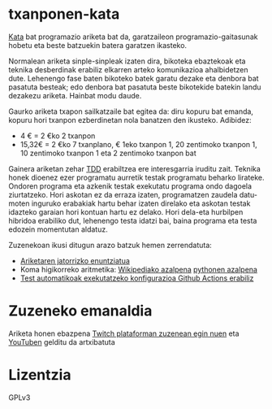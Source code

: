 # txanponen-kata

[Kata](https://www.google.com/search?q=programming+kata) bat programazio ariketa bat da, garatzaileon programazio-gaitasunak hobetu eta beste batzuekin batera garatzen ikasteko.

Normalean ariketa sinple-sinpleak izaten dira, bikoteka ebaztekoak eta teknika desberdinak erabiliz elkarren arteko komunikazioa ahalbidetzen dute. Lehenengo fase baten bikoteko batek garatu dezake eta denbora bat pasatuta besteak; edo denbora bat pasatuta beste bikotekide batekin landu dezakezu ariketa. Hainbat modu daude.

Gaurko ariketa txapon sailkatzaile bat egitea da: diru kopuru bat emanda, kopuru hori txanpon ezberdinetan nola banatzen den ikusteko. Adibidez:

- 4 € = 2 €ko 2 txanpon
- 15,32€ = 2 €ko 7 txanplano, € 1eko txanpon 1, 20 zentimoko txanpon 1, 10 zentimoko txanpon 1 eta 2 zentimoko txanpon bat

Gainera ariketan zehar [TDD](https://en.wikipedia.org/wiki/Test-driven_development) erabiltzea ere interesgarria iruditu zait. Teknika honek dioenez ezer programatu aurretik testak programatu beharko lirateke. Ondoren programa eta azkenik testak exekutatu programa ondo dagoela ziurtatzeko. Hori askotan ez da erraza izaten, programatzen zaudela datu-moten inguruko erabakiak hartu behar izaten direlako eta askotan testak idazteko garaian hori kontuan hartu ez delako. Hori dela-eta hurbilpen hibridoa erabiliko dut, lehenengo testa idatzi bai, baina programa eta testa edozein momentutan aldatuz.

Zuzenekoan ikusi ditugun arazo batzuk hemen zerrendatuta:

- [Ariketaren jatorrizko enuntziatua](https://katayuno-app.herokuapp.com/katas/27)
- Koma higikorreko aritmetika: [Wikipediako azalpena](https://en.wikipedia.org/wiki/Floating-point_arithmetic) [pythonen azalpena](https://stackoverflow.com/questions/588004/is-floating-point-math-broken)
- [Test automatikoak exekutatzeko konfigurazioa Github Actions erabiliz](https://github.com/erral/txanponen-kata/blob/master/.github/workflows/python-app.yml)

# Zuzeneko emanaldia

Ariketa honen ebazpena [Twitch plataforman zuzenean egin nuen](https://www.twitch.tv/videos/1246063743) eta [YouTuben]() gelditu da artxibatuta

# Lizentzia

GPLv3
